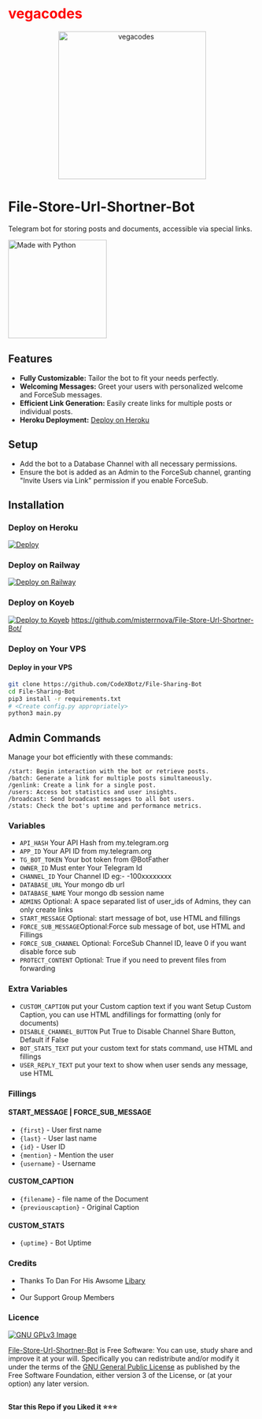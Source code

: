 # <span style="color: #ff0000;">vegacodes</span>

<div align="center">
  <img src="https://www.google.com/url?sa=i&url=https%3A%2F%2Fwww.wallpaperflare.com%2Fsearch%3Fwallpaper%3DCode%253A002&psig=AOvVaw2op3bMoXZKnunUNugnIWPD&ust=1707310266650000&source=images&cd=vfe&opi=89978449&ved=0CBMQjRxqFwoTCOibz8HgloQDFQAAAAAdAAAAABAq" width="300" alt="vegacodes">
</div>


# File-Store-Url-Shortner-Bot

Telegram bot for storing posts and documents, accessible via special links.

<div align="left">
  <img src="http://ForTheBadge.com/images/badges/made-with-python.svg" width ="200" alt="Made with Python">
</div>

## Features

- **Fully Customizable:** Tailor the bot to fit your needs perfectly.
- **Welcoming Messages:** Greet your users with personalized welcome and ForceSub messages.
- **Efficient Link Generation:** Easily create links for multiple posts or individual posts.
- **Heroku Deployment:** [Deploy on Heroku](https://heroku.com/deploy)

## Setup

- Add the bot to a Database Channel with all necessary permissions.
- Ensure the bot is added as an Admin to the ForceSub channel, granting "Invite Users via Link" permission if you enable ForceSub.

## Installation

### Deploy on Heroku

[![Deploy](https://www.herokucdn.com/deploy/button.svg)](https://heroku.com/deploy)

### Deploy on Railway

[![Deploy on Railway](https://railway.app/button.svg)](https://railway.app/new/template/1jKLr4)

### Deploy on Koyeb

[![Deploy to Koyeb](https://www.koyeb.com/static/images/deploy/button.svg)](https://app.koyeb.com/deploy?type=git&repository=github.com/misterrnova/File-Store-Url-Shortner-Bot&branch=koyeb&name=filesharingbot)
https://github.com/misterrnova/File-Store-Url-Shortner-Bot/
### Deploy on Your VPS

#### Deploy in your VPS
````bash
git clone https://github.com/CodeXBotz/File-Sharing-Bot
cd File-Sharing-Bot
pip3 install -r requirements.txt
# <Create config.py appropriately>
python3 main.py
````

## Admin Commands

Manage your bot efficiently with these commands:

```
/start: Begin interaction with the bot or retrieve posts.
/batch: Generate a link for multiple posts simultaneously.
/genlink: Create a link for a single post.
/users: Access bot statistics and user insights.
/broadcast: Send broadcast messages to all bot users.
/stats: Check the bot's uptime and performance metrics.
```


### Variables

* `API_HASH` Your API Hash from my.telegram.org
* `APP_ID` Your API ID from my.telegram.org
* `TG_BOT_TOKEN` Your bot token from @BotFather
* `OWNER_ID` Must enter Your Telegram Id
* `CHANNEL_ID` Your Channel ID eg:- -100xxxxxxxx
* `DATABASE_URL` Your mongo db url
* `DATABASE_NAME` Your mongo db session name
* `ADMINS` Optional: A space separated list of user_ids of Admins, they can only create links
* `START_MESSAGE` Optional: start message of bot, use HTML and fillings
* `FORCE_SUB_MESSAGE`Optional:Force sub message of bot, use HTML and Fillings
* `FORCE_SUB_CHANNEL` Optional: ForceSub Channel ID, leave 0 if you want disable force sub
* `PROTECT_CONTENT` Optional: True if you need to prevent files from forwarding

### Extra Variables

* `CUSTOM_CAPTION` put your Custom caption text if you want Setup Custom Caption, you can use HTML andfillings for formatting (only for documents)
* `DISABLE_CHANNEL_BUTTON` Put True to Disable Channel Share Button, Default if False
* `BOT_STATS_TEXT` put your custom text for stats command, use HTML and fillings
* `USER_REPLY_TEXT` put your text to show when user sends any message, use HTML


### Fillings
#### START_MESSAGE | FORCE_SUB_MESSAGE

* `{first}` - User first name
* `{last}` - User last name
* `{id}` - User ID
* `{mention}` - Mention the user
* `{username}` - Username

#### CUSTOM_CAPTION

* `{filename}` - file name of the Document
* `{previouscaption}` - Original Caption

#### CUSTOM_STATS

* `{uptime}` - Bot Uptime


### Credits

- Thanks To Dan For His Awsome [Libary](https://github.com/pyrogram/pyrogram)
- 
- Our Support Group Members

### Licence
[![GNU GPLv3 Image](https://www.gnu.org/graphics/gplv3-127x51.png)](http://www.gnu.org/licenses/gpl-3.0.en.html)  

[File-Store-Url-Shortner-Bot](https://github.com/misterrnova/File-Store-Url-Shortner-Bot/) is Free Software: You can use, study share and improve it at your
will. Specifically you can redistribute and/or modify it under the terms of the
[GNU General Public License](https://www.gnu.org/licenses/gpl.html) as
published by the Free Software Foundation, either version 3 of the License, or
(at your option) any later version. 

##

   **Star this Repo if you Liked it ⭐⭐⭐**



